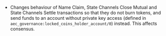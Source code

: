 * Changes behaviour of Name Claim, State Channels Close Mutual and State Channels Settle transactions so that they do not burn tokens, and send funds to an account without private key access (defined in `aec_governance:locked_coins_holder_account/0`) instead. This affects consensus.
